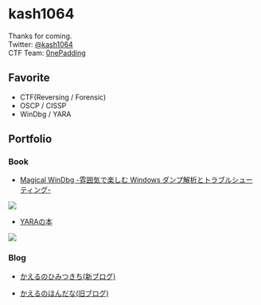 # kash1064

Thanks for coming.    
Twitter: [@kash1064](https://twitter.com/kash1064)  
CTF Team: [0nePadding](https://ctftime.org/team/217710)

## Favorite

- CTF(Reversing / Forensic)
- OSCP / CISSP
- WinDbg / YARA

## Portfolio

### Book

- [Magical WinDbg -雰囲気で楽しむ Windows ダンプ解析とトラブルシューティング-](https://techbookfest.org/product/bnaHM8sVz6AfEiF8jgpELj?productVariantID=bXvgf8g2KDpRRVJ9pBZJXH&utm_campaign=share&utm_medium=social&utm_source=twitter)

![](https://techbookfest.org/api/image/iq9hJabu7QRSxjTBmqgn8K.png?size=350)

- [YARAの本](https://www.amazon.co.jp/gp/product/B09KKMZ9X9?pf_rd_r=KEGSCN9GYZVT34ZKYN40&pf_rd_p=9527901b-e3cc-4501-a349-8831130ac3fb&pd_rd_r=9be09700-2cf3-49f4-ab97-76895b6a031f&pd_rd_w=Qrm5q&pd_rd_wg=MwECO&linkCode=sl1&tag=kashiwabayu0c-22&linkId=c1c3e001fb2e6848d82ef4a6f156c496&language=ja_JP&ref_=as_li_ss_tl)

![](https://m.media-amazon.com/images/I/51u-qJjzu9L._SY346_.jpg)

### Blog

- [かえるのひみつきち(新ブログ)](https://kashiwaba-yuki.com/)

- [かえるのほんだな(旧ブログ)](https://yukituna.com/)
